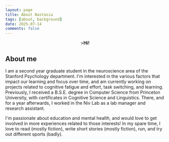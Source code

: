 ```yaml
---
layout: page
title: About Nastasia
tags: [about, background]
date: 2025-07-14
comments: false
---
```


<center>><b>Hi!</b></center>

## About me

I am a second year graduate student in the neuroscience area of the Stanford Psychology department. I'm interested in the various factors that impact our learning and focus over time, and am currently working on projects related to cognitive fatigue and effort, task switching, and learning. Previously, I received a B.S.E. degree in Computer Science from Princeton University, with certificates in Cognitive Science and Linguistics. There, and for a year afterwards, I worked in the Niv Lab as a lab manager and research assistant.

I'm passionate about education and mental health, and would love to get involved in more experiences related to those interests! In my spare time, I love to read (mostly fiction), write short stories (mostly fiction), run, and try out different sports (badly).